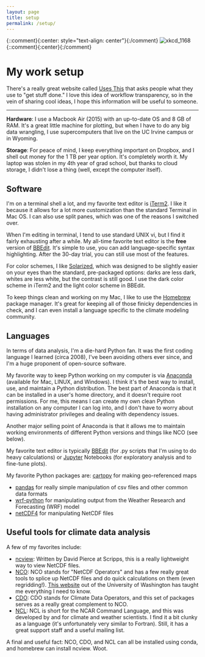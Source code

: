 ```yaml
---
layout: page
title: setup
permalink: /setup/
---
```


{::comment}{:center: style="text-align: center"}{:/comment}
![xkcd_1168](https://imgs.xkcd.com/comics/tar.png)
{::comment}{:center}{:/comment}

# My work setup

There's a really great website called [Uses This][uses this] that asks people what they use to "get stuff done."  I love this idea of workflow transparency, so in the vein of sharing cool ideas, I hope this information will be useful to someone.

<hr>

__Hardware__:  I use a Macbook Air (2015) with an up-to-date OS and 8 GB of RAM.  It's a great little machine for plotting, but when I have to do any big data wrangling, I use supercomputers that live on the UC Irvine campus or in Wyoming.

__Storage__:  For peace of mind, I keep everything important on Dropbox, and I shell out money for the 1 TB per year option.  It's completely worth it.  My laptop was stolen in my 4th year of grad school, but thanks to cloud storage, I didn't lose a thing (well, except the computer itself).

## Software

I'm on a terminal shell a lot, and my favorite text editor is [iTerm2][iterm2].  I like it because it allows for a lot more customization than the standard Terminal in Mac OS.  I can also use split panes, which was one of the reasons I switched over.

When I'm editing in terminal, I tend to use standard UNIX vi, but I find it fairly exhausting after a while.  My all-time favorite text editor is the __free__ version of [BBEdit][bbedit].  It's simple to use, you can add language-specific syntax highlighting.  After the 30-day trial, you can still use most of the features.

For color schemes, I like [Solarized][solarized], which was designed to be slightly easier on your eyes than the standard, pre-packaged options:  darks are less dark, whites are less white, but the contrast is still good.  I use the dark color scheme in iTerm2 and the light color scheme in BBEdit.

To keep things clean and working on my Mac, I like to use the [Homebrew][homebrew] package manager.  It's great for keeping all of those finicky dependencies in check, and I can even install a language specific to the climate modeling community.

## Languages

In terms of data analysis, I'm a die-hard Python fan.  It was the first coding language I learned (circa 2008), I've been avoiding others ever since, and I'm a huge proponent of open-source software.

My favorite way to keep Python working on my computer is via [Anaconda][anaconda] (available for Mac, LINUX, and Windows).  I think it's the best way to install, use, and maintain a Python distribution.  The best part of Anaconda is that it can be installed in a user's home directory, and it doesn't require root permissions.  For me, this means I can create my own clean Python installation on any computer I can log into, and I don't have to worry about having administrator privileges and dealing with dependency issues.

Another major selling point of Anaconda is that it allows me to maintain working environments of different Python versions and things like NCO (see below).

My favorite text editor is typically [BBEdit][bbedit] (for .py scripts that I'm using to do heavy calculations) or [Jupyter][jupyter] Notebooks (for exploratory analysis and to fine-tune plots).

My favorite Python packages are:
[cartopy][cartopy] for making geo-referenced maps
* [pandas][pandas] for really simple manipulation of csv files and other common data formats
* [wrf-python][wrf-python] for manipulating output from the Weather Research and Forecasting (WRF) model
* [netCDF4][netcdf4] for manipulating NetCDF files

## Useful tools for climate data analysis

A few of my favorites include:

* [ncview][ncview]:  Written by David Pierce at Scripps, this is a really lightweight way to view NetCDF files.
* [NCO][nco]:  NCO stands for "NetCDF Operators" and has a few really great tools to splice up NetCDF files and do quick calculations on them (even regridding!).  [This website][jisao] out of the University of Washington has taught me everything I need to know.
* [CDO][cdo]:  CDO stands for Climate Data Operators, and this set of packages serves as a really great complement to NCO.
* [NCL][ncl]:  NCL is short for the NCAR Command Language, and this was developed by and for climate and weather scientists.  I find it a bit clunky as a language (it's unfortunately very similar to Fortran).  Still, it has a great support staff and a useful mailing list.

A final and useful fact:  NCO, CDO, and NCL can all be installed using conda, and homebrew can install ncview.  Woot.

[uses this]:https://usesthis.com/
[iterm2]:https://www.iterm2.com/
[solarized]:http://ethanschoonover.com/solarized
[bbedit]:https://www.barebones.com/products/bbedit/
[homebrew]:https://brew.sh/
[anaconda]:https://www.anaconda.com/download/
[jupyter]:http://jupyter.org/
[ncview]:http://meteora.ucsd.edu/~pierce/ncview_home_page.html
[nco]:http://nco.sourceforge.net/
[cdo]:https://code.mpimet.mpg.de/projects/cdo/
[jisao]:http://research.jisao.washington.edu/data_sets/nco/
[ncl]:https://www.ncl.ucar.edu/
[bbedit]:https://www.barebones.com/products/bbedit/
[cartopy]:http://scitools.org.uk/cartopy/
[pandas]:https://pandas.pydata.org/
[wrf-python]:http://wrf-python.readthedocs.io/en/latest/
[netcdf4]:http://unidata.github.io/netcdf4-python/

